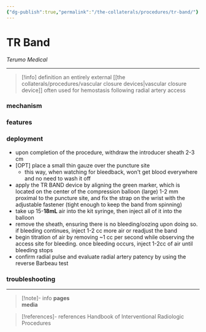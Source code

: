 ```yaml
---
{"dg-publish":true,"permalink":"/the-collaterals/procedures/tr-band/"}
---
```



# TR Band
*Terumo Medical*

---

> [!info] definition
> an entirely external [[the collaterals/procedures/vascular closure devices\|vascular closure device]] often used for hemostasis following radial artery access

### mechanism


### features


### deployment
- upon completion of the procedure, withdraw the introducer sheath 2-3 cm
- \[OPT] place a small thin gauze over the puncture site
	- this way, when watching for bleedback, won't get blood everywhere and no need to wash it off
- apply the TR BAND device by aligning the green marker, which is located on the center of the compression balloon (large) 1-2 mm proximal to the puncture site, and fix the strap on the wrist with the adjustable fastener (tight enough to keep the band from spinning)
- take up 15-**18mL** air into the kit syringe, then inject all of it into the balloon
- remove the sheath, ensuring there is no bleeding/oozing upon doing so. if bleeding continues, inject 1-2 cc more air or readjust the band
- begin titration of air by removing ~1 cc per second while observing the access site for bleeding. once bleeding occurs, inject 1-2cc of air until bleeding stops
- confirm radial pulse and evaluate radial artery patency by using the reverse Barbeau test


### troubleshooting



---

> [!note]- info
> **pages**  
> **media** 

> [!references]- references
> Handbook of Interventional Radiologic Procedures


